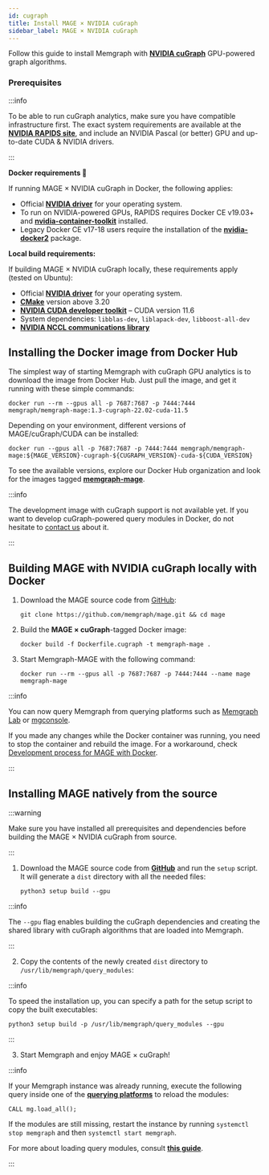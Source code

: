 ```yaml
---
id: cugraph
title: Install MAGE × NVIDIA cuGraph
sidebar_label: MAGE × NVIDIA cuGraph
---
```


Follow this guide to install Memgraph with [**NVIDIA
cuGraph**](https://github.com/rapidsai/cugraph) GPU-powered graph algorithms.

### Prerequisites

:::info

To be able to run cuGraph analytics, make sure you have compatible
infrastructure first. The exact system requirements are available at the
[**NVIDIA RAPIDS site**](https://rapids.ai/start.html#requirements), and include
an NVIDIA Pascal (or better) GPU and up-to-date CUDA & NVIDIA drivers.

:::

**Docker requirements :whale:**

If running MAGE × NVIDIA cuGraph in Docker, the following applies:

- Official [**NVIDIA driver**](https://www.nvidia.com/download/index.aspx) for
  your operating system. 
- To run on NVIDIA-powered GPUs, RAPIDS requires Docker CE v19.03+ and
  [**nvidia-container-toolkit**](https://docs.nvidia.com/datacenter/cloud-native/container-toolkit/install-guide.html#docker)
  installed.
- Legacy Docker CE v17-18 users require the installation of the
  [**nvidia-docker2**](<https://github.com/NVIDIA/nvidia-docker/wiki/Installation-(version-2.0)>)
  package.

**Local build requirements:**

If building MAGE × NVIDIA cuGraph locally, these requirements apply (tested on
Ubuntu):

- Official [**NVIDIA driver**](https://www.nvidia.com/download/index.aspx) for
  your operating system. 
- [**CMake**](https://cmake.org/) version above 3.20
- [**NVIDIA CUDA developer toolkit**](https://developer.nvidia.com/cuda-toolkit)
  – CUDA version 11.6
- System dependencies: `libblas-dev`, `liblapack-dev`, `libboost-all-dev`
- [**NVIDIA NCCL communications library**](https://developer.nvidia.com/nccl)

## Installing the Docker image from Docker Hub

The simplest way of starting Memgraph with cuGraph GPU analytics is to download
the image from Docker Hub. Just pull the image, and get it running with these
simple commands:

```shell
docker run --rm --gpus all -p 7687:7687 -p 7444:7444 memgraph/memgraph-mage:1.3-cugraph-22.02-cuda-11.5
```

Depending on your environment, different versions of MAGE/cuGraph/CUDA can be
installed:

```shell
docker run --gpus all -p 7687:7687 -p 7444:7444 memgraph/memgraph-mage:${MAGE_VERSION}-cugraph-${CUGRAPH_VERSION}-cuda-${CUDA_VERSION}
```

To see the available versions, explore our Docker Hub organization and look for
the images tagged
[**memgraph-mage**](https://hub.docker.com/r/memgraph/memgraph-mage/tags).

:::info

The development image with cuGraph support is not available yet. If you want to
develop cuGraph-powered query modules in Docker, do not hesitate to [contact
us](https://memgraph.com/community) about it.

:::

## Building MAGE with NVIDIA cuGraph locally with Docker

1.  Download the MAGE source code from
    [GitHub](https://github.com/memgraph/mage):

    ```shell
    git clone https://github.com/memgraph/mage.git && cd mage
    ```

2.  Build the **MAGE × cuGraph**-tagged Docker image:

    ```shell
    docker build -f Dockerfile.cugraph -t memgraph-mage .
    ```

3.  Start Memgraph-MAGE with the following command:
    ```shell
    docker run --rm --gpus all -p 7687:7687 -p 7444:7444 --name mage memgraph-mage
    ```

:::info

You can now query Memgraph from querying platforms such as [Memgraph
Lab](https://memgraph.com/product/lab) or
[mgconsole](https://github.com/memgraph/mgconsole).

If you made any changes while the Docker container was running, you need to stop
the container and rebuild the image. For a workaround, check [Development
process for MAGE with
Docker](/installation/docker-build.md#developing-mage-with-docker).

:::

## Installing MAGE natively from the source

:::warning

Make sure you have installed all prerequisites and dependencies before building
the MAGE × NVIDIA cuGraph from source. 

:::

1. Download the MAGE source code from
   [**GitHub**](https://github.com/memgraph/mage) and run the `setup` script. It
   will generate a `dist` directory with all the needed files:
   ```shell
   python3 setup build --gpu
   ```

  :::info

  The `--gpu` flag enables building the cuGraph dependencies and creating the
  shared library with cuGraph algorithms that are loaded into Memgraph.

  :::

2. Copy the contents of the newly created `dist` directory to
   `/usr/lib/memgraph/query_modules`:

  :::info

  To speed the installation up, you can specify a path for the setup script to
  copy the built executables:

  ```shell
  python3 setup build -p /usr/lib/memgraph/query_modules --gpu
  ```

  :::

3. Start Memgraph and enjoy MAGE × cuGraph!

  :::info 

  If your Memgraph instance was already running, execute the following query
  inside one of the [**querying
  platforms**](https://memgraph.com/docs/memgraph/connect-to-memgraph) to reload
  the modules:

  ```
  CALL mg.load_all();
  ```

  If the modules are still missing, restart the instance by running `systemctl
  stop memgraph` and then `systemctl start memgraph`.

  For more about loading query modules, consult [**this
  guide**](/usage/loading-modules.md).

  :::

